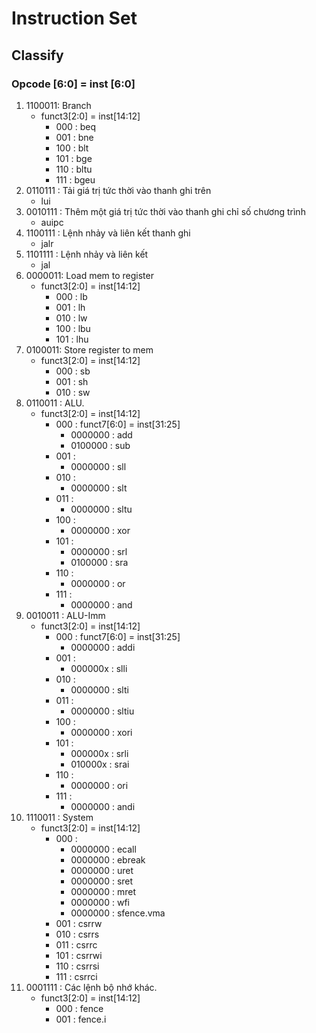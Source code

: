 # Instruction Set
## Classify
### Opcode [6:0] = inst [6:0]
1. 1100011: Branch 
    * funct3[2:0] = inst[14:12]
        - 000 : beq
        - 001 : bne
        - 100 : blt
        - 101 : bge
        - 110 : bltu
        - 111 : bgeu
2. 0110111 : Tải giá trị tức thời vào thanh ghi trên
    * lui
3. 0010111 : Thêm một giá trị tức thời vào thanh ghi chỉ số chương trình
    * auipc
4. 1100111 : Lệnh nhảy và liên kết thanh ghi
    * jalr
5. 1101111 : Lệnh nhảy và liên kết 
    * jal 
6. 0000011: Load mem to register
    * funct3[2:0] = inst[14:12]
        - 000 : lb
        - 001 : lh
        - 010 : lw
        - 100 : lbu
        - 101 : lhu
7. 0100011: Store register to mem 
    * funct3[2:0] = inst[14:12]
        - 000 : sb
        - 001 : sh
        - 010 : sw
8. 0110011 : ALU.
    * funct3[2:0] = inst[14:12]
        - 000 : funct7[6:0] = inst[31:25]
            + 0000000 : add
            + 0100000 : sub
        - 001 : 
            + 0000000 : sll
        - 010 :
            + 0000000 : slt
        - 011 :
            + 0000000 : sltu
        - 100 : 
            + 0000000 : xor
        - 101 : 
            + 0000000 : srl
            + 0100000 : sra
        - 110 : 
            + 0000000 : or
        - 111 : 
            + 0000000 : and
9. 0010011 : ALU-Imm
    * funct3[2:0] = inst[14:12]
        - 000 : funct7[6:0] = inst[31:25]
            + 0000000 : addi
        - 001 : 
            + 000000x : slli
        - 010 :
            + 0000000 : slti
        - 011 :
            + 0000000 : sltiu
        - 100 : 
            + 0000000 : xori
        - 101 : 
            + 000000x : srli
            + 010000x : srai
        - 110 : 
            + 0000000 : ori
        - 111 : 
            + 0000000 : andi
10. 1110011 : System
    * funct3[2:0] = inst[14:12]
        - 000 : 
            + 0000000 : ecall
            + 0000000 : ebreak
            + 0000000 : uret
            + 0000000 : sret
            + 0000000 : mret
            + 0000000 : wfi
            + 0000000 : sfence.vma
        - 001 : csrrw
        - 010 : csrrs
        - 011 : csrrc
        - 101 : csrrwi
        - 110 : csrrsi
        - 111 : csrrci
11. 0001111 : Các lệnh bộ nhớ khác.
    * funct3[2:0] = inst[14:12]
        - 000 : fence
        - 001 : fence.i
